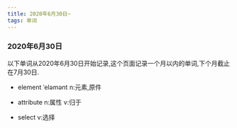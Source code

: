 ```yaml
---
title: 2020年6月30日~
tags: 单词
---
```

### 2020年6月30日
以下单词从2020年6月30日开始记录,这个页面记录一个月以内的单词,下个月截止在7月30日.
  
* element ˈeləmənt    n:元素,原件
  
* attribute n:属性    v:归于

* select v:选择